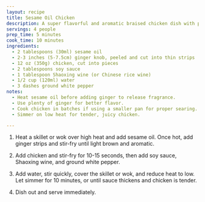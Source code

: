 ```yaml
---
layout: recipe
title: Sesame Oil Chicken
description: A super flavorful and aromatic braised chicken dish with plenty of sesame oil and fresh ginger. Perfect for a comforting weeknight dinner in just 20 minutes!
servings: 4 people
prep_time: 5 minutes
cook_time: 10 minutes
ingredients:
  - 2 tablespoons (30ml) sesame oil
  - 2-3 inches (5-7.5cm) ginger knob, peeled and cut into thin strips
  - 12 oz (350g) chicken, cut into pieces
  - 2 tablespoons soy sauce
  - 1 tablespoon Shaoxing wine (or Chinese rice wine)
  - 1/2 cup (120ml) water
  - 3 dashes ground white pepper
notes:
  - Heat sesame oil before adding ginger to release fragrance.
  - Use plenty of ginger for better flavor.
  - Cook chicken in batches if using a smaller pan for proper searing.
  - Simmer on low heat for tender, juicy chicken.

---
```


1. Heat a skillet or wok over high heat and add sesame oil. Once hot, add ginger strips and stir-fry until light brown and aromatic.

2. Add chicken and stir-fry for 10-15 seconds, then add soy sauce, Shaoxing wine, and ground white pepper.

3. Add water, stir quickly, cover the skillet or wok, and reduce heat to low. Let simmer for 10 minutes, or until sauce thickens and chicken is tender.

4. Dish out and serve immediately.
